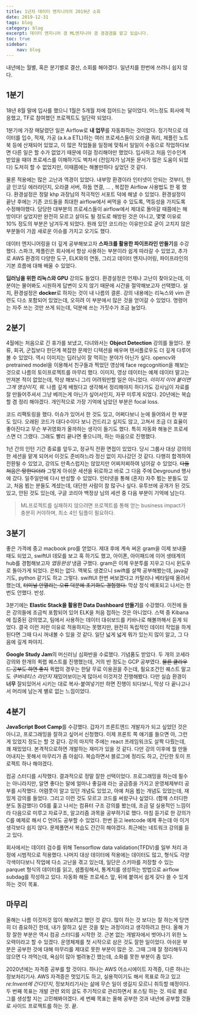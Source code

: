 ```yaml
---
title: 1년차 데이터 엔지니어의 2019년 소회
date: 2019-12-31
tags: blog
category: blog
excerpt: 데이터 엔지니어 겸 ML엔지니어 겸 겸겸겸을 맡고 있습니다.
toc: true
sidebar:
    nav: blog
---
```


내년에는 월별, 혹은 분기별로 결산, 소회를 해야겠다. 일년치를 한번에 쓰려니 쉽지 않다.

## 1분기

18년 8월 말에 입사를 했으니 1월은 5개월 차에 접어드는 달이었다. 어느정도 회사에 적응했고, TF로 참여했던 프로젝트도 일단락 되었다.

1분기에 가장 매달렸던 일은 Airflow로 **내 업무**를 자동화하는 것이었다. 정기적으로 데이터를 입수, 적재, 가공 (a.k.a ETL)하는 여러 프로세스들이 오라클 쿼리, 제플린 노트북 등에 산재되어 있었고, 이 많은 작업들을 일정에 맞춰서 일일이 수동으로 작업하다보면 다른 일은 할 수가 없었기 때문에 이걸 정리해야만 했었다. 입사하고 처음 인수인계 받았을 때야 프로세스를 이해하기도 벅차서 (전임자가 남겨둔 문서가 많은 도움이 되었다) 도저히 할 수 없었지만, 이때쯤에는 해볼만하다 싶었던 것 같다.

물론 적용에는 많은 고난과 역경이 있었다. 내부망 환경이라 인터넷이 안되는 것부터, 한글 인코딩 에러라던지, 오라클 서버, 하둡 연결, … , 복잡한 Airflow 사용법도 한 몫 했다.  환경설정은 정말 khp 과장님의 적극적인 서포트 덕에 해낼 수 있었다. 환경설정이 끝난 후에는 기존 코드들을 최대한 airflow에서 써먹을 수 있도록, 멱등성을 가지도록 수정해야했다. 담당한 대부분의 프로세스들이 airflow에서 제대로 돌아갈 때쯤에는 해방이다! 싶었지만 완전히 모르고 살아도 될 정도로 해방된 것은 아니고, 몇몇 이유로 10% 정도의 부분은 남겨두게 되었다. 원래 있던 코드라는 이유만으로 굳이 고치지 않은 부분들이 가끔 새로운 이슈를 가지고 오기도 했다.

데이터 엔지니어링을 더 깊게 공부해보고자  **스파크를 활용한 파이프라인 만들기**를 수강했다. 스파크, 제플린은 회사에서 항상 사용하는 부분이라 쉽게 따라갈 수 있었고, 추가로 AWS 환경의 다양한 도구, ELK와의 연동, 그리고 데이터 엔지니어링, 파이프라인의 기본 흐름에 대해 배울 수 있었다.

**딥러닝을 위한 리눅스와 GPU** 강의도 들었다. 환경설정은 언제나 고난이 찾아오는데, 이 분야는 물어봐도 시원하게 답변이 오지 않기 때문에 시간을 절약해보고자 선택했다. 설치, 환경설정은 **docker**로 하자는 것이 내 나름의 결론. 강의 내용에는 리눅스와 vim 관련도 다소 포함되어 있었는데, 오히려 이 부분에서 많은 것을 얻어갈 수 있었다. 명령어는 자주 쓰는 것만 쓰게 되는데, 덕분에 쓰는 가짓수가 조금 늘었다.

## 2분기

4월에는 처음으로 긴 휴가를 보냈고, 다녀와서는 **Object Detection** 강의를 들었다. 분류, 회귀, 군집보다 한단계 복잡한 문제인 디텍션을 배우며 텐서플로우도 더 깊게 다루어 볼 수 있었다. 역시 이미지는 딥러닝이 잘 먹히는 분야가 아닌가 싶다. opencv와 pretrained model을 이용해서 친구들과 찍었던 영상에 face regcognition을 해보는 것으로 나름의 토이프로젝트를 마무리 했다. 이미지, 영상 데이터는 예제 데이터 말고는 만져본 적이 없었는데, 막상 해보니 그리 어려워만할 일은 아니었다. *이미지 이어 붙이면 그게 영상이지, 뭐.* 나름 깊게 배웠다고 생각해서 정리해야지 하다가도 강사님이 자료를 잘 만들어주셔서 그냥 베끼는게 아닌가 싶어서인지, 자꾸 미루게 되었다. 20년에는 복습할 겸 정리 해야겠다. 개인적으로 가장 기억에 남았던 부분은 focal loss.

코드 리팩토링을 했다. 이슈가 있어서 한 것도 있고, 어쩌다보니 눈에 들어와서 한 부분도 있다. 오래된 코드가 대다수이다 보니 건드리고 싶지도 않고, 고쳐서 조금 더 효율이 좋아진다고 무슨 부귀영화가 올까하는 생각이 들기도 했다. 특히 자동화 해놓은 프로세스면 더 그랬다. 그래도 빨리 끝나면 좋으니까, 하는 마음으로 진행했다.

1년 간의 인턴 기간 종료를 앞두고, 정규직 전환 면접이 있었다. 당시 그룹사 대상 강의의 한 세션을 맡게 되어서 이것도 준비하느라 정신 없이 지나갔던 것 같다. 다행히 합격하여 전환될 수 있었고, 강의도 만족스럽지는 않았지만 어찌저찌하여 넘어갈 수 있었다. ~~다들 처음은 망한다더라~~ 그렇게 아쉬운 세션을 뒤로하고 바로 그 다음 주에 Devground 행사에 갔다. 일주일만에 다시 반성할 수 있었다. 인터넷을 통해 (혼자) 자주 뵙는 분들도 있고, 처음 뵙는 분들도 계셨는데, 대단한 사람이 참 많구나 싶다. 유투브에 공개가 된 것도 있고, 안된 것도 있는데, 구글 코리아 백정상 님의 세션 중 다음 부분이 기억에 남는다.

> ML프로젝트를 실패하지 않으려면 프로젝트를 통해 얻는 business impact가 충분히 커야하며, 최소 4인 팀플이 필요하다.  

## 3분기

좋은 가격에 중고 macbook pro를 얻었다. 제대 후에 계속 써온 gram을 이제 보내줄 때도 되었고, swiftUI 데모를 보고 혹 하기도 했고, 아이폰, 아이패드에 이어 생태계의 hub를 경험해보고자 *앱등완성* 냉큼 구했다. gram은 이제 우분투를 지우고 다시 윈도우로 돌아가게 되었다. 은퇴는 없다. 맥북도 생겼으니 swift를 살짝 공부해봤는데, java같기도, python 같기도 하고 그렇다. swiftUI 한번 써보겠다고 카탈리나 베타일때 올려서 했는데, ~~터미널 안열리는 오류 덕분에 초기화도 경험했다.~~ 막상 정식 배포되고 나서는 한번도 안했다. 반성.

3분기에는 **Elastic Stack을 활용한 Data Dashboard 만들기**를 수강했다. 이전에 들은 강의들에 조금씩 포함되어 있어 ELK을 처음 접하는 것은 아니었다. 스택 중 Kibana에 집중된 강의였고, 팀에서 사용하는 데이터 대쉬보드를 키바나로 해볼까해서 듣게 되었다. 결국 이런 저런 이유로 적용하지는 못했지만, 완전히 독립적인 데이터 작업을 하게 된다면 그때 다시 꺼내볼 수 있을 것 같다. 일단 넓게 넓게 뭐가 있는지 많이 알고, 그 다음에 깊게 파야지.

**Google Study Jam**의 머신러닝 심화반을 수료했다. 기념품도 받았다. 두 개의 코세라 강의와 한개의 퀵랩 퀘스트를 진행했는데, 거의 반 정도는 GCP 공부였다. ~~물론 클라우드 공부도 하면 좋지~~ 퀵랩의 경우는 한달 무료 이용권을 주는데, 필요조건인 퀘스트 말고도 *쿠버네티스 라던지* 재밌어보이는게 많아서 이것저것 진행해봤다. 다만 실습 환경이 **너무** 잘되있어서 시키는 대로 복사-붙여넣기만 하면 진행이 되다보니, 막상 다 끝나고나서 머리에 남는게 별로 없는 느낌이었다.

## 4분기

**JavaScript Boot Camp**를 수강했다. 갑자기 프론트엔드 개발자가 되고 싶었던 것은 아니고, 프로그래밍을 잘하고 싶어서 신청했다. 이제 프론트 쪽 얘기를 들으면 아, 그런게 있었지 정도는 할 것 같다. 강의 마지막 주에는 react 프레임워크도 살짝 다뤘는데, 꽤 재밌었다. 본격적으로하면 개발하는 재미가 있을 것 같다. 다만 강의 이후에 뭘 만들어내지는 못해서 마무리가 좀 아쉽다. 복습하면서 블로그에 정리도 하고, 간단한 토이 프로젝트 하나 해야겠다.

컴공 스터디를 시작했다. 결과적으로 정말 잘한 선택이었다. 프로그래밍을 하는데 필수는 아니라지만, 알면 좋다는 말에 얼마나 좋길래 라는 궁금증을 가지고 운영체제부터 공부를 시작했다. 어렴풋이 알고 있던 개념도 있었고, 아예 처음 뵙는 개념도 있었는데, 재밌게 강의를 들었다. 그리고 이런 것도 모르고 코드를 써왔구나 싶었다. (함께 스터디한 분도 동감했다)
OS를 훑고 나서는 컴퓨터 구조 강의를 봤는데, 조금 덜 실용적인 느낌이라 다음으로 미루고 자료구조, 알고리즘 과목을 공부하기로 했다. 마침 듣기로 한 강의가 C를 예제로 해서 C 언어도 공부할 수 있었다. 한번 듣고 leetcode 예제 푸는데 아 이거 생각보다 쉽지 않다. 문제풀면서 복습도 간간히 해야겠다. 최근에는 네트워크 강의를 듣고 있다. 

회사에서는 데이터 검수를 위해 Tensorflow data validation(TFDV)를 일부 처리 과정에 시범적으로 적용했다. 나머지 대상 데이터에 적용에는 데이터도 많고, 형식도 각양각색이다보니 작업에 다소 고난을 겪고 있는데, 일단은 스키마를 저장할 수 있는 parquet 형식의 데이터를 읽고, 샘플링해서, 통계치를 생성하는 방법으로 airflow subdag를 작성하고 있다. 자동화 해둔 프로세스 앞, 뒤에 붙여서 쉽게 갖다 쓸 수 있게 하는 것이 목표.

## 마무리

올해는 나름 이것저것 많이 해보려고 했던 것 같다. 많이 하는 것 보다는 잘 하는게 당연히 더 중요하긴 한데, 내가 잘하고 싶은 것을 찾는 과정이라고 생각하려고 한다. 올해 가장 잘한 부분은 역시 컴공 스터디를 시작한 것. 근본 없는 개발자에서 벗어나기 위한 노오력이라고 할 수 있겠다. 운영체제를 첫 시작으로 삼은 것도 잘한 일이었다. 아쉬운 부분은 공부한 것에 대해 마무리를 제대로 못한 부분이 많은 것. 그때 그때 잘 정리해두지 않으면 다 까먹는데, 욕심이 많아 벌려놓긴 했는데, 소화를 못한 부분이 좀 있다.

2020년에는 자격증 공부를 할 것이다. 하나는 AWS 어소시에이트 자격증, 다른 하나는 정보처리기사. AWS 자격증은 멋있기도 하고, 실용적이기도 해서 목표로 하고 있고*re:Invent에 간다던지*, 정보처리기사는 삶에 무슨 일이 생길지 모르니 취득할 예정이다. 두 번째 목표는 개발 관련 외의 글도 주기적으로 관리하면서 포스팅 하는 것. 따로 블로그를 생성할 지는 고민해봐야겠다. 세 번째 목표는 올해 공부한 것과 내년에 공부할 것들로 사이드 프로젝트를 하는 것. 끝.
